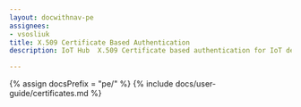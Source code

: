 ```yaml
---
layout: docwithnav-pe
assignees:
- vsosliuk
title: X.509 Certificate Based Authentication
description: IoT Hub  X.509 Certificate based authentication for IoT devices and projects.

---
```


{% assign docsPrefix = "pe/" %}
{% include docs/user-guide/certificates.md %}